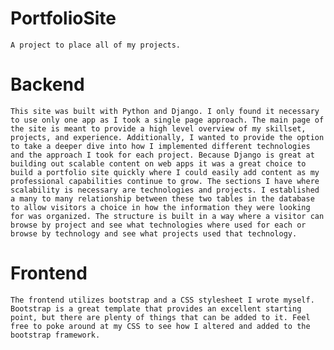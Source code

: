 # PortfolioSite

    A project to place all of my projects.




# Backend

    This site was built with Python and Django. I only found it necessary to use only one app as I took a single page approach. The main page of the site is meant to provide a high level overview of my skillset, projects, and experience. Additionally, I wanted to provide the option to take a deeper dive into how I implemented different technologies and the approach I took for each project. Because Django is great at building out scalable content on web apps it was a great choice to build a portfolio site quickly where I could easily add content as my professional capabilities continue to grow. The sections I have where scalability is necessary are technologies and projects. I established a many to many relationship between these two tables in the database to allow visitors a choice in how the information they were looking for was organized. The structure is built in a way where a visitor can browse by project and see what technologies where used for each or browse by technology and see what projects used that technology.


# Frontend

    The frontend utilizes bootstrap and a CSS stylesheet I wrote myself. Bootstrap is a great template that provides an excellent starting point, but there are plenty of things that can be added to it. Feel free to poke around at my CSS to see how I altered and added to the bootstrap framework.